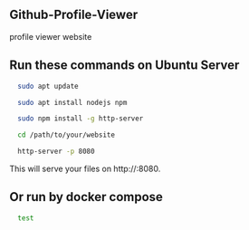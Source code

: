 ## Github-Profile-Viewer

profile viewer website 


## Run these commands on Ubuntu Server

```bash
  sudo apt update
```

```bash
  sudo apt install nodejs npm
```

```bash
  sudo npm install -g http-server
```

```bash
  cd /path/to/your/website
```

```bash
  http-server -p 8080
```
This will serve your files on http://<server-ip>:8080.

## Or run by docker compose

```bash
  test
```
